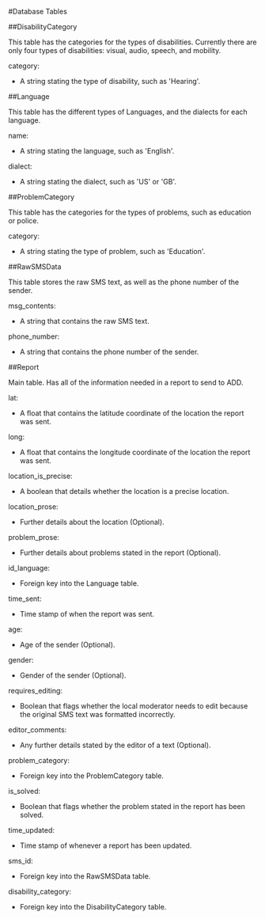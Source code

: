 
#Database Tables

##DisabilityCategory

This table has the categories for the types of disabilities. Currently there are only four types of disabilities: visual, audio, speech, and mobility.

category:
- A string stating the type of disability, such as 'Hearing'.

##Language

This table has the different types of Languages, and the dialects for each language.

name:
- A string stating the language, such as 'English'.

dialect:
- A string stating the dialect, such as 'US' or 'GB'.

##ProblemCategory

This table has the categories for the types of problems, such as education or police.

category:
- A string stating the type of problem, such as 'Education'.

##RawSMSData

This table stores the raw SMS text, as well as the phone number of the sender.

msg_contents:
- A string that contains the raw SMS text.

phone_number:
- A string that contains the phone number of the sender.

##Report

Main table. Has all of the information needed in a report to send to ADD.

lat:
- A float that contains the latitude coordinate of the location the report was sent.

long:
- A float that contains the longitude coordinate of the location the report was sent.

location_is_precise:
- A boolean that details whether the location is a precise location.

location_prose:
- Further details about the location (Optional).

problem_prose:
- Further details about problems stated in the report (Optional).

id_language:
- Foreign key into the Language table.

time_sent:
- Time stamp of when the report was sent.

age:
- Age of the sender (Optional).

gender:
- Gender of the sender (Optional).

requires_editing:
- Boolean that flags whether the local moderator needs to edit because the original SMS text was formatted incorrectly.

editor_comments:
- Any further details stated by the editor of a text (Optional).

problem_category:
- Foreign key into the ProblemCategory table.

is_solved:
- Boolean that flags whether the problem stated in the report has been solved.

time_updated:
- Time stamp of whenever a report has been updated.

sms_id:
- Foreign key into the RawSMSData table.

disability_category:
- Foreign key into the DisabilityCategory table.
